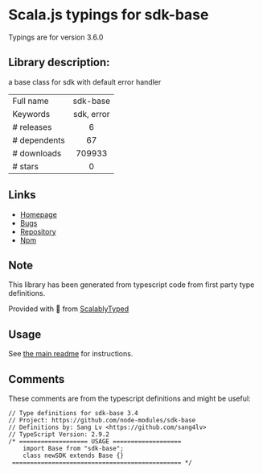 
# Scala.js typings for sdk-base

Typings are for version 3.6.0

## Library description:
a base class for sdk with default error handler

|                    |                 |
| ------------------ | :-------------: |
| Full name          | sdk-base |
| Keywords           | sdk, error |
| # releases         | 6 |
| # dependents       | 67 |
| # downloads        | 709933 |
| # stars            | 0 |

## Links
- [Homepage](https://github.com/node-modules/sdk-base#readme)
- [Bugs](https://github.com/node-modules/sdk-base/issues)
- [Repository](https://github.com/node-modules/sdk-base)
- [Npm](https://www.npmjs.com/package/sdk-base)
    


## Note
This library has been generated from typescript code from first party type definitions.

Provided with :purple_heart: from [ScalablyTyped](https://github.com/oyvindberg/ScalablyTyped)

## Usage
See [the main readme](../../readme.md) for instructions.

## Comments

These comments are from the typescript definitions and might be useful:
```
// Type definitions for sdk-base 3.4
// Project: https://github.com/node-modules/sdk-base
// Definitions by: Sang Lv <https://github.com/sang4lv>
// TypeScript Version: 2.9.2
/* =================== USAGE ===================
    import Base from "sdk-base";
    class newSDK extends Base {}
 =============================================== */


```

